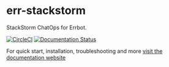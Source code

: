 # err-stackstorm

StackStorm ChatOps for Errbot.

[![CircleCI](https://circleci.com/gh/nzlosh/err-stackstorm.svg?style=svg)](https://circleci.com/gh/nzlosh/err-stackstorm) [![Documentation Status](https://readthedocs.org/projects/err-stackstorm/badge/?version=latest)](https://err-stackstorm.readthedocs.io/en/latest/?badge=latest)

For quick start, installation, troubleshooting and more [visit the documentation website](https://err-stackstorm.readthedocs.io/)
